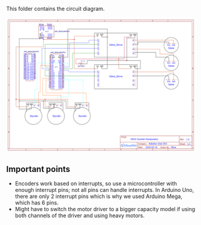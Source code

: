 This folder contains the circuit diagram.<br><br>
<img src="/photos/Schematic_3RRS-Parallel-Manipulator_2025-05-17.png">
<h2>Important points</h2>
<ul>
  <li>
   Encoders work based on interrupts, so use a microcontroller with enough interrupt pins; not all pins can handle interrupts.
   In Arduino Uno, there are only 2 interrupt pins which is why we used Arduino Mega, which has 6 pins.
  </li>
  <li>
    Might have to switch the motor driver to a bigger capacity model if using both channels of the driver and using heavy motors.
  </li>
</ul>
